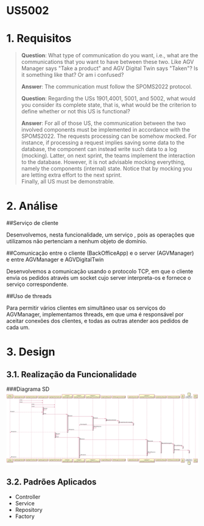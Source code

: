 US5002
=======================================


# 1. Requisitos

> **Question**: What type of communication do you want, i.e., what are the communications that you want to have between these two. Like AGV Manager says "Take a product" and AGV Digital Twin says "Taken"? Is it something like that? Or am i confused?
>
> **Answer**: 
>The communication must follow the SPOMS2022 protocol. 
>
> **Question**: Regarding the USs 1901,4001, 5001, and 5002, what would you consider its complete state, that is, what would be the criterion to define whether or not this US is functional?
>
> **Answer**: 
>For all of those US, the communication between the two involved components must be implemented in accordance with the SPOMS2022. The requests processing can be somehow mocked. For instance, if processing a request implies saving some data to the database, the component can instead write such data to a log (mocking). Latter, on next sprint, the teams implement the interaction to the database.
>However, it is not advisable mocking everything, namely the components (internal) state. Notice that by mocking you are letting extra effort to the next sprint.   
>Finally, all US must be demonstrable.



# 2. Análise

##Serviço de cliente

Desenvolvemos, nesta funcionalidade, um serviço , pois as operações que utilizamos não pertenciam a nenhum objeto de domínio.

##Comunicação entre o cliente (BackOfficeApp) e o server (AGVManager) e entre AGVManager e AGVDigitalTwin

Desenvolvemos a comunicação usando o protocolo TCP, em que o cliente envia os pedidos através um socket cujo server interpreta-os e fornece o serviço correspondente.

##Uso de threads

Para permitir vários clientes em simultâneo usar os serviços do AGVManager, implementamos threads, em que uma é responsável por aceitar conexões dos clientes, e todas as outras atender aos pedidos de cada um.

# 3. Design

## 3.1. Realização da Funcionalidade

###Diagrama SD
![US5002_SD](US5002_SD.svg)

## 3.2. Padrões Aplicados

- Controller
- Service
- Repository
- Factory